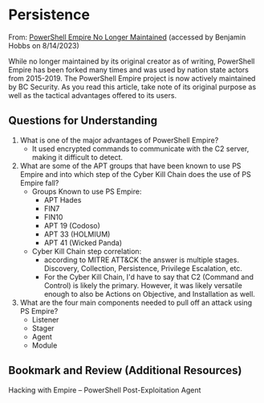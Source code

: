 # Persistence
From: [PowerShell Empire No Longer Maintained](https://www.bleepingcomputer.com/news/security/powershell-empire-framework-is-no-longer-maintained/)
(accessed by Benjamin Hobbs on 8/14/2023)



While no longer maintained by its original creator as of writing, PowerShell Empire has been forked many times and was 
used by nation state actors from 2015-2019. The PowerShell Empire project is now actively maintained by BC Security. 
As you read this article, take note of its original purpose as well as the tactical advantages offered to its users.

## Questions for Understanding
1. What is one of the major advantages of PowerShell Empire?
   *  It used encrypted commands to communicate with the C2 server, making it difficult to detect.
2. What are some of the APT groups that have been known to use PS Empire and into which step of the Cyber Kill Chain
   does the use of PS Empire fall?
   * Groups Known to use PS Empire:
     * APT  Hades
     * FIN7
     * FIN10
     * APT 19 (Codoso)
     * APT 33 (HOLMIUM)
     * APT 41 (Wicked Panda)
   * Cyber Kill Chain step correlation:
     * according to MITRE ATT&CK the answer is multiple stages. Discovery, Collection, Persistence, Privilege Escalation, etc.
     * For the Cyber Kill Chain, I'd have to say that C2 (Command and Control) is likely the primary. However, it was likely versatile
       enough to also be Actions on Objective, and Installation as well.
3. What are the four main components needed to pull off an attack using PS Empire?
   * Listener
   * Stager
   * Agent
   * Module

## Bookmark and Review (Additional Resources)
Hacking with Empire – PowerShell Post-Exploitation Agent
